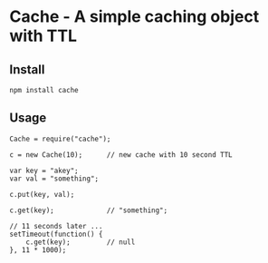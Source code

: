 
# Cache - A simple caching object with TTL

## Install

	npm install cache


## Usage

	Cache = require("cache");

	c = new Cache(10);		// new cache with 10 second TTL

	var key = "akey";
	var val = "something";

	c.put(key, val);

	c.get(key);				// "something";

	// 11 seconds later ...
	setTimeout(function() {
		c.get(key);			// null
	}, 11 * 1000);




